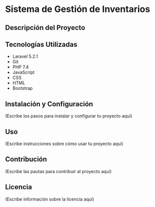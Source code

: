 # Sistema de Gestión de Inventarios

## Descripción del Proyecto


## Tecnologías Utilizadas
- Laravel 5.2.1
- Git
- PHP 7.4
- JavaScript
- CSS
- HTML
- Bootstrap

## Instalación y Configuración
(Escribe los pasos para instalar y configurar tu proyecto aquí)

## Uso
(Escribe instrucciones sobre cómo usar tu proyecto aquí)

## Contribución
(Escribe las pautas para contribuir al proyecto aquí)

## Licencia
(Escribe información sobre la licencia aquí)

